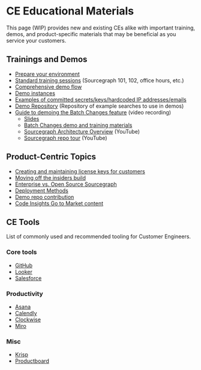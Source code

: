 # CE Educational Materials

This page (WIP) provides new and existing CEs alike with important training, demos, and product-specific materials that may be beneficial as you service your customers.

## Trainings and Demos

- [Prepare your environment](https://docs.google.com/document/d/1VEeGyegnhFUm3FTJVkDu_n0Auw-maQY8jQHEShRSc8Q/edit)
- [Standard training sessions](https://docs.google.com/document/d/1nFePrSIcIakMmjOEY01vNc6VRe7WiJ0iOWygeZlbpYw/edit) (Sourcegraph 101, 102, office hours, etc.)
- [Comprehensive demo flow](https://docs.google.com/document/d/1q903Yl-vkOqkQ4e3JRiw-u8x8aJ50iTezllzcj_MJWc/edit)
- [Demo instances](../tools/demo_instances.md)
- [Examples of committed secrets/keys/hardcoded IP addresses/emails](https://github.com/sourcegraph-testing/ce-code-smells/)
- [Demo Repository](https://docs.google.com/document/d/1BVq3GPMVZih9NKa4UyVAQcsyThi4ye6m4CCQuwZAb80/edit?usp=sharing) (Repository of example searches to use in demos)
- [Guide to demoing the Batch Changes feature](https://drive.google.com/drive/folders/18Sa_NpsVRvVV8MIvuXyoDEinpEf8fbGn) (video recording)
  - [Slides](https://docs.google.com/presentation/d/1niZBMhHKWJT1-n_ExSbYIRD51vcubrWwQm-Tc5EZo8s/edit#slide=id.g7d2aea8729_0_0)
  - [Batch Changes demo and training materials](https://docs.google.com/document/d/1xQxhdGaudydOn5nBGIG91F6Z4VR4NwBfuKFvgbmCjJo/edit?usp=drive_web&ouid=107037782400977645523)
  - [Sourcegraph Architecture Overview](https://www.youtube.com/watch?v=LiBtt1IeqFY) (YouTube)
  - [Sourcegraph repo tour](https://www.youtube.com/watch?v=3OewJAaX4KI) (YouTube)

## Product-Centric Topics

- [Creating and maintaining license keys for customers](../process/license_keys.md)
- [Moving off the insiders build](../process/leaving-insiders-build.md)
- [Enterprise vs. Open Source Sourcegraph](../onboarding/enterprise-vs-oss.md)
- [Deployment Methods](deployment-methods.md)
- [Demo repo contribution](../process/demo-repo-contribution.md)
- [Code Insights Go to Market content](../../../product-engineering/engineering/code-graph/code-insights/go_to_market.md)

## CE Tools

List of commonly used and recommended tooling for Customer Engineers.

### Core tools

- [GitHub](https://github.com/sourcegraph/sourcegraph)
- [Looker](https://sourcegraph.looker.com/boards/8)
- [Salesforce](https://sourcegraph2020.lightning.force.com/lightning/page/home)

### Productivity

- [Asana](https://app.asana.com/0/1200768248900861/overview)
- [Calendly](https://calendly.com/)
- [Clockwise](https://www.getclockwise.com/)
- [Miro](https://miro.com/app/dashboard/?button=top-cta-MakeYourFirstBoard&utm_campaign=Onboarding%203.2&utm_content=Onboarding_NewCollabFunnel2.0_Email1_Welcome&utm_medium=email_action&utm_source=customer.io)

### Misc

- [Krisp](https://krisp.ai/)
- [Productboard](https://sourcegraph.productboard.com/)
